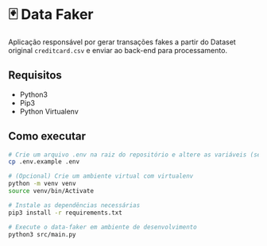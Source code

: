 # 🃏 Data Faker

Aplicação responsável por gerar transações fakes a partir do Dataset original `creditcard.csv` e enviar ao back-end para processamento.

## Requisitos

- Python3
- Pip3
- Python Virtualenv

## Como executar

```bash
# Crie um arquivo .env na raiz do repositório e altere as variáveis (se necessário)
cp .env.example .env

# (Opcional) Crie um ambiente virtual com virtualenv
python -m venv venv
source venv/bin/Activate

# Instale as dependências necessárias
pip3 install -r requirements.txt

# Execute o data-faker em ambiente de desenvolvimento
python3 src/main.py
```
